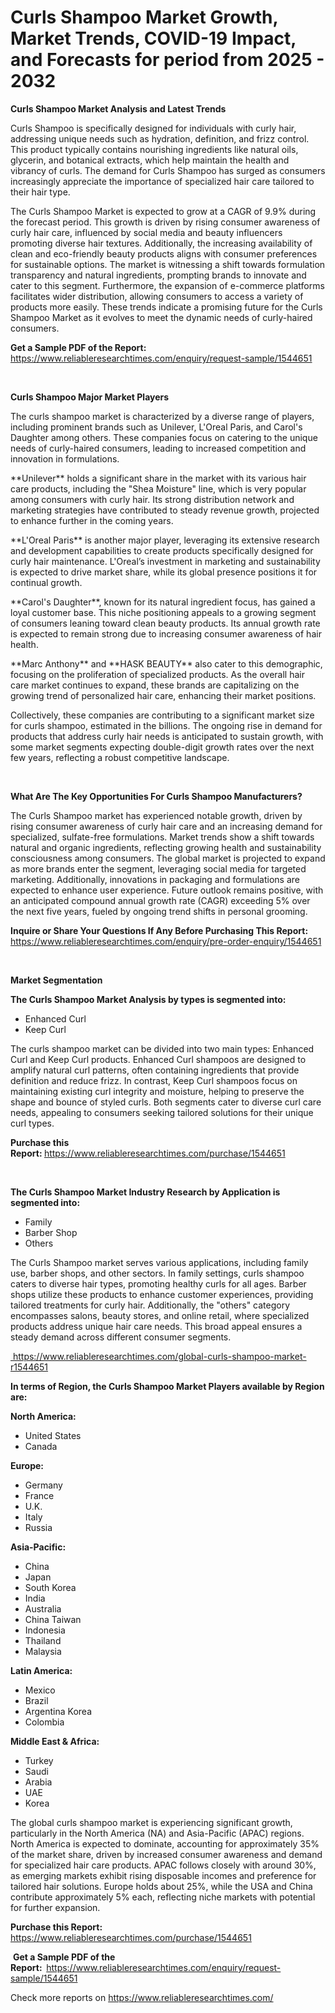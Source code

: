 <p><h1>Curls Shampoo Market Growth, Market Trends, COVID-19 Impact, and Forecasts for period from 2025 - 2032</h1></p><p><strong>Curls Shampoo Market Analysis and Latest Trends</strong></p>
<p><p>Curls Shampoo is specifically designed for individuals with curly hair, addressing unique needs such as hydration, definition, and frizz control. This product typically contains nourishing ingredients like natural oils, glycerin, and botanical extracts, which help maintain the health and vibrancy of curls. The demand for Curls Shampoo has surged as consumers increasingly appreciate the importance of specialized hair care tailored to their hair type.</p><p>The Curls Shampoo Market is expected to grow at a CAGR of 9.9% during the forecast period. This growth is driven by rising consumer awareness of curly hair care, influenced by social media and beauty influencers promoting diverse hair textures. Additionally, the increasing availability of clean and eco-friendly beauty products aligns with consumer preferences for sustainable options. The market is witnessing a shift towards formulation transparency and natural ingredients, prompting brands to innovate and cater to this segment. Furthermore, the expansion of e-commerce platforms facilitates wider distribution, allowing consumers to access a variety of products more easily. These trends indicate a promising future for the Curls Shampoo Market as it evolves to meet the dynamic needs of curly-haired consumers.</p></p>
<p><strong>Get a Sample PDF of the Report:&nbsp;</strong> <a href="https://www.reliableresearchtimes.com/enquiry/request-sample/1544651?utm_campaign=2999&utm_medium=2&utm_source=Github&utm_content=ia&utm_term=04042025&utm_id=curls-shampoo">https://www.reliableresearchtimes.com/enquiry/request-sample/1544651</a></p>
<p>&nbsp;</p>
<p><strong>Curls Shampoo Major Market Players</strong></p>
<p><p>The curls shampoo market is characterized by a diverse range of players, including prominent brands such as Unilever, L'Oreal Paris, and Carol's Daughter among others. These companies focus on catering to the unique needs of curly-haired consumers, leading to increased competition and innovation in formulations.</p><p>**Unilever** holds a significant share in the market with its various hair care products, including the "Shea Moisture" line, which is very popular among consumers with curly hair. Its strong distribution network and marketing strategies have contributed to steady revenue growth, projected to enhance further in the coming years.</p><p>**L'Oreal Paris** is another major player, leveraging its extensive research and development capabilities to create products specifically designed for curly hair maintenance. L'Oreal’s investment in marketing and sustainability is expected to drive market share, while its global presence positions it for continual growth.</p><p>**Carol's Daughter**, known for its natural ingredient focus, has gained a loyal customer base. This niche positioning appeals to a growing segment of consumers leaning toward clean beauty products. Its annual growth rate is expected to remain strong due to increasing consumer awareness of hair health.</p><p>**Marc Anthony** and **HASK BEAUTY** also cater to this demographic, focusing on the proliferation of specialized products. As the overall hair care market continues to expand, these brands are capitalizing on the growing trend of personalized hair care, enhancing their market positions.</p><p>Collectively, these companies are contributing to a significant market size for curls shampoo, estimated in the billions. The ongoing rise in demand for products that address curly hair needs is anticipated to sustain growth, with some market segments expecting double-digit growth rates over the next few years, reflecting a robust competitive landscape.</p></p>
<p>&nbsp;</p>
<p><strong>What Are The Key Opportunities For Curls Shampoo Manufacturers?</strong></p>
<p><p>The Curls Shampoo market has experienced notable growth, driven by rising consumer awareness of curly hair care and an increasing demand for specialized, sulfate-free formulations. Market trends show a shift towards natural and organic ingredients, reflecting growing health and sustainability consciousness among consumers. The global market is projected to expand as more brands enter the segment, leveraging social media for targeted marketing. Additionally, innovations in packaging and formulations are expected to enhance user experience. Future outlook remains positive, with an anticipated compound annual growth rate (CAGR) exceeding 5% over the next five years, fueled by ongoing trend shifts in personal grooming.</p></p>
<p><strong>Inquire or Share Your Questions If Any Before Purchasing This Report:</strong> <a href="https://www.reliableresearchtimes.com/enquiry/pre-order-enquiry/1544651?utm_campaign=2999&utm_medium=2&utm_source=Github&utm_content=ia&utm_term=04042025&utm_id=curls-shampoo">https://www.reliableresearchtimes.com/enquiry/pre-order-enquiry/1544651</a></p>
<p>&nbsp;</p>
<p><strong>Market Segmentation</strong></p>
<p><strong>The Curls Shampoo Market Analysis by types is segmented into:</strong></p>
<p><ul><li>Enhanced Curl</li><li>Keep Curl</li></ul></p>
<p><p>The curls shampoo market can be divided into two main types: Enhanced Curl and Keep Curl products. Enhanced Curl shampoos are designed to amplify natural curl patterns, often containing ingredients that provide definition and reduce frizz. In contrast, Keep Curl shampoos focus on maintaining existing curl integrity and moisture, helping to preserve the shape and bounce of styled curls. Both segments cater to diverse curl care needs, appealing to consumers seeking tailored solutions for their unique curl types.</p></p>
<p><strong>Purchase this Report:&nbsp;</strong><a href="https://www.reliableresearchtimes.com/purchase/1544651?utm_campaign=2999&utm_medium=2&utm_source=Github&utm_content=ia&utm_term=04042025&utm_id=curls-shampoo">https://www.reliableresearchtimes.com/purchase/1544651</a></p>
<p>&nbsp;</p>
<p><strong>The Curls Shampoo Market Industry Research by Application is segmented into:</strong></p>
<p><ul><li>Family</li><li>Barber Shop</li><li>Others</li></ul></p>
<p><p>The Curls Shampoo market serves various applications, including family use, barber shops, and other sectors. In family settings, curls shampoo caters to diverse hair types, promoting healthy curls for all ages. Barber shops utilize these products to enhance customer experiences, providing tailored treatments for curly hair. Additionally, the "others" category encompasses salons, beauty stores, and online retail, where specialized products address unique hair care needs. This broad appeal ensures a steady demand across different consumer segments.</p></p>
<p><a href="https://www.reliableresearchtimes.com/global-curls-shampoo-market-r1544651?utm_campaign=2999&utm_medium=2&utm_source=Github&utm_content=ia&utm_term=04042025&utm_id=curls-shampoo">&nbsp;https://www.reliableresearchtimes.com/global-curls-shampoo-market-r1544651</a></p>
<p><strong>In terms of Region, the Curls Shampoo Market Players available by Region are:</strong></p>
<p>
    <p> <strong> North America: </strong>
        <ul>
            <li>United States</li>
            <li>Canada</li>
        </ul>
        </p> 
    <p> <strong> Europe: </strong>
        <ul>
            <li>Germany</li>
            <li>France</li>
            <li>U.K.</li>
            <li>Italy</li>
            <li>Russia</li>
        </ul>
        </p> 
    <p> <strong> Asia-Pacific: </strong>
        <ul>
            <li>China</li>
            <li>Japan</li>
            <li>South Korea</li>
            <li>India</li>
            <li>Australia</li>
            <li>China Taiwan</li>
            <li>Indonesia</li>
            <li>Thailand</li>
            <li>Malaysia</li>
        </ul>
        </p> 
    <p> <strong> Latin America: </strong>
        <ul>
            <li>Mexico</li>
            <li>Brazil</li>
            <li>Argentina Korea</li>
            <li>Colombia</li>
        </ul>
        </p> 
    <p> <strong> Middle East & Africa: </strong>
        <ul>
            <li>Turkey</li>
            <li>Saudi</li>
            <li>Arabia</li>
            <li>UAE</li>
            <li>Korea</li>
        </ul>
    </p>
    </p>
<p><p>The global curls shampoo market is experiencing significant growth, particularly in the North America (NA) and Asia-Pacific (APAC) regions. North America is expected to dominate, accounting for approximately 35% of the market share, driven by increased consumer awareness and demand for specialized hair care products. APAC follows closely with around 30%, as emerging markets exhibit rising disposable incomes and preference for tailored hair solutions. Europe holds about 25%, while the USA and China contribute approximately 5% each, reflecting niche markets with potential for further expansion.</p></p>
<p><strong>Purchase this Report: </strong><a href="https://www.reliableresearchtimes.com/purchase/1544651?utm_campaign=2999&utm_medium=2&utm_source=Github&utm_content=ia&utm_term=04042025&utm_id=curls-shampoo">https://www.reliableresearchtimes.com/purchase/1544651</a></p>
<p>&nbsp;<strong>Get a Sample PDF of the Report:&nbsp;&nbsp;</strong><a href="https://www.reliableresearchtimes.com/enquiry/request-sample/1544651?utm_campaign=2999&utm_medium=2&utm_source=Github&utm_content=ia&utm_term=04042025&utm_id=curls-shampoo">https://www.reliableresearchtimes.com/enquiry/request-sample/1544651</a></p>
<p><strong></strong></p>
<p>Check more reports on <a href="https://www.reliableresearchtimes.com/?utm_campaign=2999&utm_medium=2&utm_source=Github&utm_content=ia&utm_term=04042025&utm_id=curls-shampoo">https://www.reliableresearchtimes.com/</a></p>